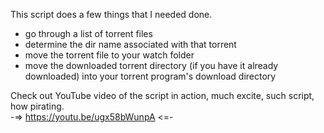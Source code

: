 This script does a few things that I needed done.

- go through a list of torrent files
- determine the dir name associated with that torrent 
- move the torrent file to your watch folder
- move the downloaded torrent directory (if you have it already downloaded) into your torrent program's download directory

Check out YouTube video of the script in action, much excite, such script, how pirating.  
-=> https://youtu.be/ugx58bWunpA <=- 


